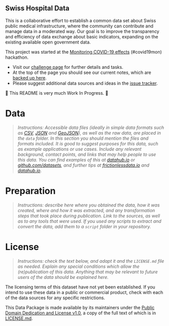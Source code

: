 Swiss Hospital Data
---

This is a collaborative effort to establish a common data set about Swiss public medical infrastructure, where the community can contribute and manage data in a moderated way. Our goal is to improve the transparency and efficiency of data exchange about basic indicators, expanding on the existing available open government data.

This project was started at the [Monitoring COVID-19 effects](https://db.schoolofdata.ch/event/7#top) (#covid19mon) hackathon.

- Visit our [challenge page](https://db.schoolofdata.ch/project/68) for further details and tasks.
- At the top of the page you should see our current notes, which are [backed up here](NOTES.md).
- Please suggest additional data sources and ideas in the [issue tracker](issues).

:construction: This README is very much Work In Progress. :construction:

# Data

> *Instructions: Accessible data files (ideally in simple data formats such as [CSV](https://frictionlessdata.io/guides/csv/), [JSON](http://json-schema.org/specification.html) and [GeoJSON](http://geojson.org/)), as well as the raw data, are placed in the `data` folder. In this section you should mention the files and formats included. It is good to suggest purposes for this data, such as example applications or use cases. Include any relevant background, contact points, and links that may help people to use this data. You can find examples of this at [datahub.io](https://datahub.io) or [github.com/datasets](https://github.com/datasets), and further tips at [frictionlessdata.io](https://frictionlessdata.io/guides/data-package/) and [datahub.io](https://datahub.io/docs/data-packages/publish-faq)*.

# Preparation

> *Instructions: describe here where you obtained the data, how it was created, where and how it was extracted, and any transformation steps that took place during publication. Link to the sources, as well as to any tools that were used. If you used any scripts to extract and convert the data, add them to a `script` folder in your repository.*

# License

> *Instructions: check the text below, and adapt it and the `LICENSE.md` file as needed. Explain any special conditions which allow the (re)publication of this data. Anything that may be relevant to future users of the data should be explained here.*

The licensing terms of this dataset have not yet been established. If you intend to use these data in a public or commercial product, check with each of the data sources for any specific restrictions.

This Data Package is made available by its maintainers under the [Public Domain Dedication and License v1.0](http://www.opendatacommons.org/licenses/pddl/1.0/), a copy of the full text of which is in [LICENSE.md](LICENSE.md).
